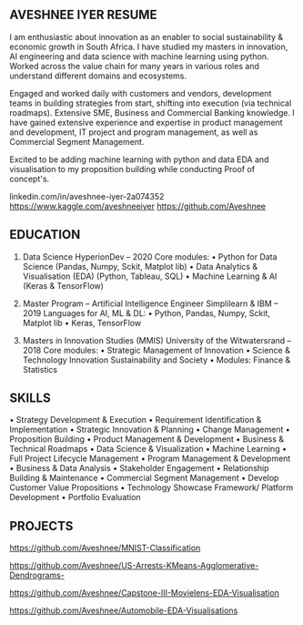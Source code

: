 ## AVESHNEE IYER RESUME

I am enthusiastic about innovation as an enabler to social sustainability & economic growth in South Africa. I have studied my masters in innovation, AI engineering and data science with machine learning using python. Worked across the value chain for many years in various roles and understand different domains and ecosystems.

Engaged and worked daily with customers and vendors, development teams in building strategies from start, shifting into execution (via technical roadmaps). Extensive SME, Business and Commercial Banking knowledge. I have gained extensive experience and expertise in product management and development, IT project and program management, as well as Commercial Segment Management.

Excited to be adding machine learning with python and data EDA and visualisation to my proposition building while conducting Proof of concept's.

linkedin.com/in/aveshnee-iyer-2a074352
https://www.kaggle.com/aveshneeiyer
https://github.com/Aveshnee

## EDUCATION
1. Data Science
   HyperionDev – 2020
   Core modules:
   •	Python for Data Science (Pandas, Numpy, Sckit, Matplot lib)
   •	Data Analytics & Visualisation (EDA) (Python, Tableau, SQL)
   •	Machine Learning & AI (Keras & TensorFlow)

2. Master Program – Artificial Intelligence Engineer 
    Simplilearn & IBM – 2019
    Languages for AI, ML & DL:
    •	Python, Pandas, Numpy, Sckit, Matplot lib
    •	Keras, TensorFlow

3. Masters in Innovation Studies (MMIS)
   University of the Witwatersrand – 2018
   Core modules:
   •	Strategic Management of Innovation
   •	Science & Technology Innovation Sustainability and Society
   •	Modules: Finance & Statistics

## SKILLS
•	Strategy Development & Execution
•	Requirement Identification & Implementation
•	Strategic Innovation & Planning
•	Change Management
•	Proposition Building
•	Product Management & Development 
•	Business & Technical Roadmaps
•	Data Science & Visualization 
•	Machine Learning
•	Full Project Lifecycle Management
•	Program Management & Development  
•	Business & Data Analysis 
•	Stakeholder Engagement
•	Relationship Building & Maintenance 
•	Commercial Segment Management
•	Develop Customer Value Propositions
•	Technology Showcase Framework/ Platform Development
•	Portfolio Evaluation

## PROJECTS

https://github.com/Aveshnee/MNIST-Classification

https://github.com/Aveshnee/US-Arrests-KMeans-Agglomerative-Dendrograms-

https://github.com/Aveshnee/Capstone-III-Movielens-EDA-Visualisation

https://github.com/Aveshnee/Automobile-EDA-Visualisations

